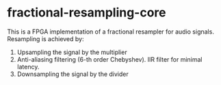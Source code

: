 # fractional-resampling-core

This is a FPGA implementation of a fractional resampler for audio signals.
Resampling is achieved by:
1. Upsampling the signal by the multiplier
2. Anti-aliasing filtering (6-th order Chebyshev). IIR filter for minimal latency.
3. Downsampling the signal by the divider

